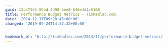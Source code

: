 ```yaml
---
guid: 12a47365-59ad-4d90-bee8-646e4d1c5168
title: Performance Budget Metrics - TimKadlec.com
date: '2014-12-17T09:28:45+00:00'
changed: '2019-09-24T14:37:32+00:00'


bookmark_of: 'http://timkadlec.com/2014/11/performance-budget-metrics/'
---
```




